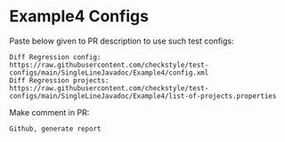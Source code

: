 # Example4 Configs
Paste below given to PR description to use such test configs:
```
Diff Regression config: https://raw.githubusercontent.com/checkstyle/test-configs/main/SingleLineJavadoc/Example4/config.xml
Diff Regression projects: https://raw.githubusercontent.com/checkstyle/test-configs/main/SingleLineJavadoc/Example4/list-of-projects.properties
```
Make comment in PR:
```
Github, generate report
```
